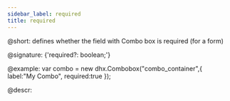 ```yaml
---
sidebar_label: required
title: required
---          
```


@short: defines whether the field with Combo box is required (for a form)

@signature: {'required?: boolean;'}

@example: 
var combo = new dhx.Combobox("combo_container",{
    label:"My Combo",
    required:true
});

@descr: 
